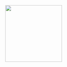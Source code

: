 
<!---- 👋 Hi, I’m @DanieleTudorachi
- 👀 I’m interested in ...
- 🌱 I’m currently learning ...
- 💞️ I’m looking to collaborate on ...
- 📫 How to reach me ...

DanieleTudorachi/DanieleTudorachi is a ✨ special ✨ repository because its `README.md` (this file) appears on your GitHub profile.
You can click the Preview link to take a look at your changes.
--->

<div>
  <a href="https://beacons.ai/DanieleTudorachi">
  <img height="180em" src=-"https://github-readme-stats.vercel.app/api?username=DanieleTudorachi&show_icons=true&theme=radical"> 
</div>
    
